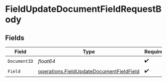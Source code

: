 # FieldUpdateDocumentFieldRequestBody


## Fields

| Field                                                                                                | Type                                                                                                 | Required                                                                                             | Description                                                                                          |
| ---------------------------------------------------------------------------------------------------- | ---------------------------------------------------------------------------------------------------- | ---------------------------------------------------------------------------------------------------- | ---------------------------------------------------------------------------------------------------- |
| `DocumentID`                                                                                         | *float64*                                                                                            | :heavy_check_mark:                                                                                   | N/A                                                                                                  |
| `Field`                                                                                              | [operations.FieldUpdateDocumentFieldField](../../models/operations/fieldupdatedocumentfieldfield.md) | :heavy_check_mark:                                                                                   | N/A                                                                                                  |